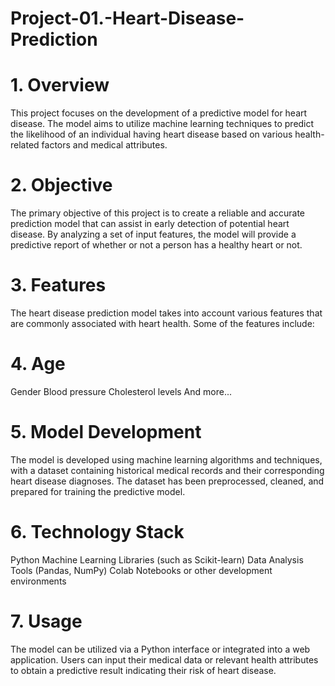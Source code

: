 # Project-01.-Heart-Disease-Prediction
# **1. Overview**

This project focuses on the development of a predictive model for heart disease. The model aims to utilize machine learning techniques to predict the likelihood of an individual having heart disease based on various health-related factors and medical attributes.

# **2. Objective**

The primary objective of this project is to create a reliable and accurate prediction model that can assist in early detection of potential heart disease. By analyzing a set of input features, the model will provide a predictive report of whether or not a person has a healthy heart or not.

# **3. Features**

The heart disease prediction model takes into account various features that are commonly associated with heart health. Some of the features include:

# **4. Age**

Gender
Blood pressure
Cholesterol levels
And more...

# **5. Model Development**

The model is developed using machine learning algorithms and techniques, with a dataset containing historical medical records and their corresponding heart disease diagnoses. The dataset has been preprocessed, cleaned, and prepared for training the predictive model.

# **6. Technology Stack**

Python
Machine Learning Libraries (such as Scikit-learn)
Data Analysis Tools (Pandas, NumPy)
Colab Notebooks or other development environments

# **7. Usage**

The model can be utilized via a Python interface or integrated into a web application. Users can input their medical data or relevant health attributes to obtain a predictive result indicating their risk of heart disease.

